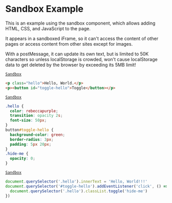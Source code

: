 # Sandbox Example

This is an example using the sandbox component, which allows adding HTML, CSS, and JavaScript to the page.

It appears in a sandboxed iFrame, so it can't access the content of other pages or access content from other sites except for images.

With a postMessage, it can update its own text, but is limited to 50K characters so unless localStorage is crowded, won't cause localStorage data to get deleted by the browser by exceeding its 5MB limit!

[`Sandbox`](https://macchiato.dev/component/#Sandbox)

```html
<p class="hello">Hello, World.</p>
<p><button id="toggle-hello">Toggle</button></p>
```

[`Sandbox`](https://macchiato.dev/component/#Sandbox)

```css
.hello {
  color: rebeccapurple;
  transition: opacity 2s;
  font-size: 50px;
}
button#toggle-hello {
  background-color: green;
  border-radius: 3px;
  padding: 5px 20px;
}
.hide-me {
  opacity: 0;
}
```

[`Sandbox`](https://macchiato.dev/component/#Sandbox)

```js
document.querySelector('.hello').innerText = 'Hello, World!!!'
document.querySelector('#toggle-hello').addEventListener('click', () => {
  document.querySelector('.hello').classList.toggle('hide-me')
})
```